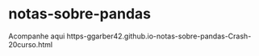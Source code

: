 # notas-sobre-pandas

Acompanhe aqui https-ggarber42.github.io-notas-sobre-pandas-Crash-20curso.html
